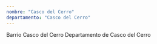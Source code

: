 ```yaml
---
nombre: "Casco del Cerro"
departamento: "Casco del Cerro"
---
```


Barrio Casco del Cerro
Departamento de Casco del Cerro
